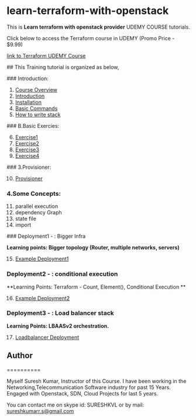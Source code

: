 # learn-terraform-with-openstack

This is **Learn terraform with openstack provider** UDEMY COURSE tutorials.

Click below to access the Terraform course in UDEMY (Promo Price - $9.99)

[link to Terraform UDEMY Course](https://www.udemy.com/learn-terraform-with-openstack-practical-exercises/?couponCode=PROMO1)

## This Training tutorial is organized as below,

### Introduction:

1. [Course Overview](course_overview.md)
2. [Introduction](terraform_introduction.md)
3. [Installation](terraform_installation.md)
4. [Basic Commands](terraform_commands.md)
5. [How to write stack](terraform_how_to_write.md)

### B.Basic Exercies:

6. [Exercise1](terraform_exercises_part1.md)
7. [Exercise2](terraform_exercises_part2.md)
8. [Exercise3](terraform_exercises_part3.md)
9. [Exercise4](terraform_exercises_part4.md)

### 3.Provisioner:

10. [Provisioner](provisioner/Readme.md)

### 4.Some Concepts:

11. parallel execution
12. dependency Graph
13. state file 
14. import


### Deployment1 - : Bigger Infra

**Learning points: Bigger topology (Router, multiple networks, servers)**

15. [Example Deployment1](terraform_example_deployment.md)


### Deployment2 - : conditional execution

**Learning Points: Terraform - Count, Element(), Conditional Execution **

16. [Example Deployment2](deployment2/Readme.md)


### Deployment3 - : Load balancer stack

**Learning Points:  LBAASv2 orchestration.**

17. [Loadbalancer Deployment](lbaas/Readme.md)



## Author
==========

Myself Suresh Kumar, Instructor of this Course. I have been working in the Networking,Telecommunication Software industry for past 15 Years. Engaged with Openstack, SDN, Cloud Projects for last 5 years. 

You can contact me on skype id: SURESHKVL  or by mail: sureshkumarr.s@gmail.com
